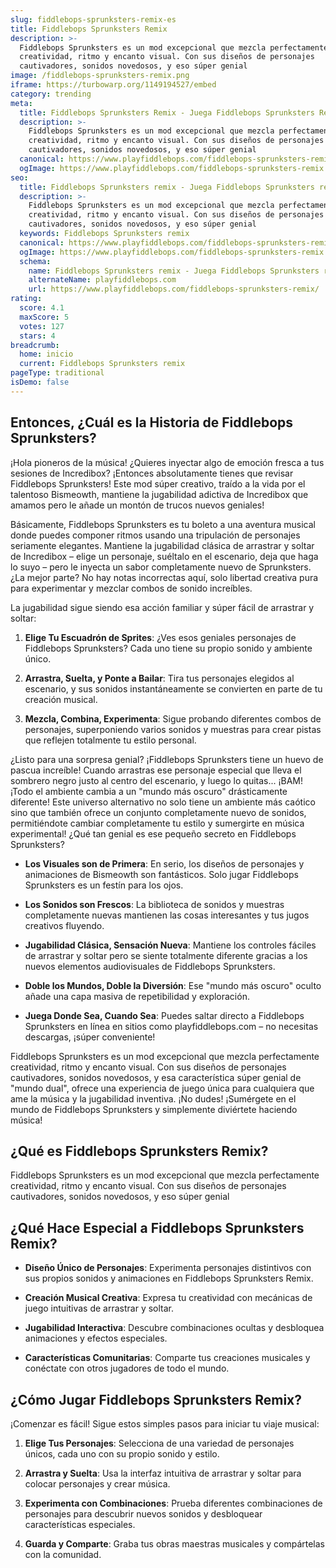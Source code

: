 ```yaml
---
slug: fiddlebops-sprunksters-remix-es
title: Fiddlebops Sprunksters Remix
description: >-
  Fiddlebops Sprunksters es un mod excepcional que mezcla perfectamente
  creatividad, ritmo y encanto visual. Con sus diseños de personajes
  cautivadores, sonidos novedosos, y eso súper genial
image: /fiddlebops-sprunksters-remix.png
iframe: https://turbowarp.org/1149194527/embed
category: trending
meta:
  title: Fiddlebops Sprunksters Remix - Juega Fiddlebops Sprunksters Remix Online
  description: >-
    Fiddlebops Sprunksters es un mod excepcional que mezcla perfectamente
    creatividad, ritmo y encanto visual. Con sus diseños de personajes
    cautivadores, sonidos novedosos, y eso súper genial
  canonical: https://www.playfiddlebops.com/fiddlebops-sprunksters-remix/
  ogImage: https://www.playfiddlebops.com/fiddlebops-sprunksters-remix.png
seo:
  title: Fiddlebops Sprunksters remix - Juega Fiddlebops Sprunksters remix Online
  description: >-
    Fiddlebops Sprunksters es un mod excepcional que mezcla perfectamente
    creatividad, ritmo y encanto visual. Con sus diseños de personajes
    cautivadores, sonidos novedosos, y eso súper genial
  keywords: Fiddlebops Sprunksters remix
  canonical: https://www.playfiddlebops.com/fiddlebops-sprunksters-remix/
  ogImage: https://www.playfiddlebops.com/fiddlebops-sprunksters-remix.png
  schema:
    name: Fiddlebops Sprunksters remix - Juega Fiddlebops Sprunksters remix Online
    alternateName: playfiddlebops.com
    url: https://www.playfiddlebops.com/fiddlebops-sprunksters-remix/
rating:
  score: 4.1
  maxScore: 5
  votes: 127
  stars: 4
breadcrumb:
  home: inicio
  current: Fiddlebops Sprunksters remix
pageType: traditional
isDemo: false
---
```


## Entonces, ¿Cuál es la Historia de Fiddlebops Sprunksters?

¡Hola pioneros de la música! ¿Quieres inyectar algo de emoción fresca a tus sesiones de Incredibox? ¡Entonces absolutamente tienes que revisar Fiddlebops Sprunksters! Este mod súper creativo, traído a la vida por el talentoso Bismeowth, mantiene la jugabilidad adictiva de Incredibox que amamos pero le añade un montón de trucos nuevos geniales!

Básicamente, Fiddlebops Sprunksters es tu boleto a una aventura musical donde puedes componer ritmos usando una tripulación de personajes seriamente elegantes. Mantiene la jugabilidad clásica de arrastrar y soltar de Incredibox – elige un personaje, suéltalo en el escenario, deja que haga lo suyo – pero le inyecta un sabor completamente nuevo de Sprunksters. ¿La mejor parte? No hay notas incorrectas aquí, solo libertad creativa pura para experimentar y mezclar combos de sonido increíbles.

La jugabilidad sigue siendo esa acción familiar y súper fácil de arrastrar y soltar:

1. **Elige Tu Escuadrón de Sprites**: ¿Ves esos geniales personajes de Fiddlebops Sprunksters? Cada uno tiene su propio sonido y ambiente único.

1. **Arrastra, Suelta, y Ponte a Bailar**: Tira tus personajes elegidos al escenario, y sus sonidos instantáneamente se convierten en parte de tu creación musical.

1. **Mezcla, Combina, Experimenta**: Sigue probando diferentes combos de personajes, superponiendo varios sonidos y muestras para crear pistas que reflejen totalmente tu estilo personal.

¿Listo para una sorpresa genial? ¡Fiddlebops Sprunksters tiene un huevo de pascua increíble! Cuando arrastras ese personaje especial que lleva el sombrero negro justo al centro del escenario, y luego lo quitas... ¡BAM! ¡Todo el ambiente cambia a un "mundo más oscuro" drásticamente diferente! Este universo alternativo no solo tiene un ambiente más caótico sino que también ofrece un conjunto completamente nuevo de sonidos, permitiéndote cambiar completamente tu estilo y sumergirte en música experimental! ¿Qué tan genial es ese pequeño secreto en Fiddlebops Sprunksters?

- **Los Visuales son de Primera**: En serio, los diseños de personajes y animaciones de Bismeowth son fantásticos. Solo jugar Fiddlebops Sprunksters es un festín para los ojos.

- **Los Sonidos son Frescos**: La biblioteca de sonidos y muestras completamente nuevas mantienen las cosas interesantes y tus jugos creativos fluyendo.

- **Jugabilidad Clásica, Sensación Nueva**: Mantiene los controles fáciles de arrastrar y soltar pero se siente totalmente diferente gracias a los nuevos elementos audiovisuales de Fiddlebops Sprunksters.

- **Doble los Mundos, Doble la Diversión**: Ese "mundo más oscuro" oculto añade una capa masiva de repetibilidad y exploración.

- **Juega Donde Sea, Cuando Sea**: Puedes saltar directo a Fiddlebops Sprunksters en línea en sitios como playfiddlebops.com – no necesitas descargas, ¡súper conveniente!

Fiddlebops Sprunksters es un mod excepcional que mezcla perfectamente creatividad, ritmo y encanto visual. Con sus diseños de personajes cautivadores, sonidos novedosos, y esa característica súper genial de "mundo dual", ofrece una experiencia de juego única para cualquiera que ame la música y la jugabilidad inventiva. ¡No dudes! ¡Sumérgete en el mundo de Fiddlebops Sprunksters y simplemente diviértete haciendo música!

## ¿Qué es Fiddlebops Sprunksters Remix?

Fiddlebops Sprunksters es un mod excepcional que mezcla perfectamente creatividad, ritmo y encanto visual. Con sus diseños de personajes cautivadores, sonidos novedosos, y eso súper genial

## ¿Qué Hace Especial a Fiddlebops Sprunksters Remix?

- **Diseño Único de Personajes**: Experimenta personajes distintivos con sus propios sonidos y animaciones en Fiddlebops Sprunksters Remix.

- **Creación Musical Creativa**: Expresa tu creatividad con mecánicas de juego intuitivas de arrastrar y soltar.

- **Jugabilidad Interactiva**: Descubre combinaciones ocultas y desbloquea animaciones y efectos especiales.

- **Características Comunitarias**: Comparte tus creaciones musicales y conéctate con otros jugadores de todo el mundo.

## ¿Cómo Jugar Fiddlebops Sprunksters Remix?

¡Comenzar es fácil! Sigue estos simples pasos para iniciar tu viaje musical:

1. **Elige Tus Personajes**: Selecciona de una variedad de personajes únicos, cada uno con su propio sonido y estilo.

1. **Arrastra y Suelta**: Usa la interfaz intuitiva de arrastrar y soltar para colocar personajes y crear música.

1. **Experimenta con Combinaciones**: Prueba diferentes combinaciones de personajes para descubrir nuevos sonidos y desbloquear características especiales.

1. **Guarda y Comparte**: Graba tus obras maestras musicales y compártelas con la comunidad.
